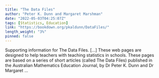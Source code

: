 ```yaml
---
title: "The Data Files"
author: "Peter K. Dunn and Margaret Marshman"
date: "2022-05-03T04:25:07Z"
tags: [Statistics, Education]
link: "https://bookdown.org/pkaldunn/DataFiles/"
length_weight: "3%"
pinned: false
---
```


Supporting information for The Data Files. [...] These web pages are designed to help teachers with teaching statistics in schools. These pages are based on a series of short articles
(called The Data Files)
published in the
Australian Mathematics Education Journal,
by
Dr Peter K. Dunn
and
Dr Margaret ...
